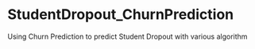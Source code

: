 # StudentDropout_ChurnPrediction
Using Churn Prediction to predict Student Dropout with various algorithm
